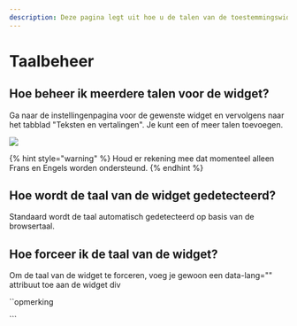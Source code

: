 ```yaml
---
description: Deze pagina legt uit hoe u de talen van de toestemmingswidget kunt beheren
---
```


# Taalbeheer

## Hoe beheer ik meerdere talen voor de widget?

Ga naar de instellingenpagina voor de gewenste widget en vervolgens naar het tabblad "Teksten en vertalingen". Je kunt een of meer talen toevoegen.

![](<../../../.gitbook/assets/Capture web\_6-5-2022\_102131\_app.dastra.eu.jpeg>)

{% hint style="warning" %}
Houd er rekening mee dat momenteel alleen Frans en Engels worden ondersteund.
{% endhint %}

## Hoe wordt de taal van de widget gedetecteerd?

Standaard wordt de taal automatisch gedetecteerd op basis van de browsertaal.

## Hoe forceer ik de taal van de widget?

Om de taal van de widget te forceren, voeg je gewoon een data-lang="" attribuut toe aan de widget div

``opmerking
<div id="cookie-consent" data-lang="en"></div>
```
